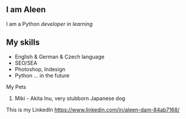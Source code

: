 ## I am Aleen
I am a Python *developer in learning*
## My skills
- English & German & Czech language
- SEO/SEA
- Photoshop, Indesign
- Python ... in the future

 My Pets
1. Miki - Akita Inu, very stubborn Japanese dog

This is my LinkedIn https://www.linkedin.com/in/aleen-dam-84ab7168/

